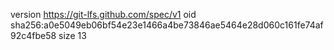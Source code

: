 version https://git-lfs.github.com/spec/v1
oid sha256:a0e5049eb06bf54e23e1466a4be73846ae5464e28d060c161fe74af92c4fbe58
size 13

